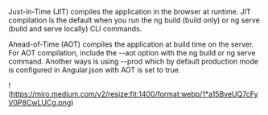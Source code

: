 Just-in-Time (JIT) compiles the application in the browser at runtime. JIT compilation is the default when you run the ng build (build only) or ng serve (build and serve locally) CLI commands.

Ahead-of-Time (AOT) compiles the application at build time on the server. For AOT compilation, include the --aot option with the ng build or ng serve command. Another ways is using --prod which by default production mode is configured in Angular.json with AOT is set to true.

!(https://miro.medium.com/v2/resize:fit:1400/format:webp/1*a15BveUQ7cFyV0P8CwLUCg.png)
